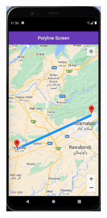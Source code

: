 <div>
      <img style="width: 250px;" src="images/flutter_img/Adding Route Polylines to Google Maps.png" alt="">
      <img style="width: 250px;" src="https://user-images.githubusercontent.com/68488154/158028352-7a4d8587-d576-427a-9893-f84b22a8da16.jpg" alt="">
      <img style="width: 250px;" src="https://user-images.githubusercontent.com/68488154/158028354-07dd5d21-dc1e-4c63-9f78-8eb2ef0a8e7c.jpg" alt="">
      <img style="width: 250px;" src="https://user-images.githubusercontent.com/68488154/158028355-6fc83afb-1d61-436d-a64f-7756be1443b8.jpg" alt="">
      <img style="width: 250px;" src="https://user-images.githubusercontent.com/68488154/158028356-faa8dba1-b0ad-4c01-b828-f23b969f56b8.jpg" alt="">
      <img style="width: 250px;" src="https://user-images.githubusercontent.com/68488154/158028357-05e379ad-ff43-4abf-90c3-9bca56fc2755.jpg" alt="">
</div>
